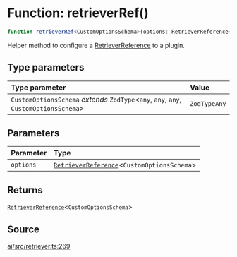 # Function: retrieverRef()

```ts
function retrieverRef<CustomOptionsSchema>(options: RetrieverReference<CustomOptionsSchema>): RetrieverReference<CustomOptionsSchema>
```

Helper method to configure a [RetrieverReference](../interfaces/RetrieverReference.md) to a plugin.

## Type parameters

| Type parameter | Value |
| :------ | :------ |
| `CustomOptionsSchema` *extends* `ZodType`\<`any`, `any`, `any`, `CustomOptionsSchema`\> | `ZodTypeAny` |

## Parameters

| Parameter | Type |
| :------ | :------ |
| `options` | [`RetrieverReference`](../interfaces/RetrieverReference.md)\<`CustomOptionsSchema`\> |

## Returns

[`RetrieverReference`](../interfaces/RetrieverReference.md)\<`CustomOptionsSchema`\>

## Source

[ai/src/retriever.ts:269](https://github.com/firebase/genkit/blob/2b0be364306d92a8e7d13efc2da4fb04c1d21e29/js/ai/src/retriever.ts#L269)
